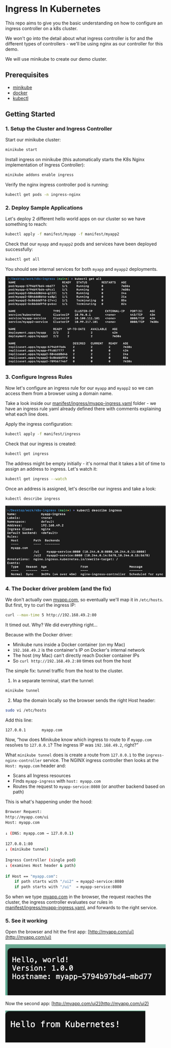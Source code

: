 # Ingress In Kubernetes

This repo aims to give you the basic understanding on how to configure an ingress controller on a k8s cluster.

We won't go into the detail about what ingress controller is for and the different types of controllers - we'll be using nginx as our controller for this demo.

We will use minikube to create our demo cluster.

## Prerequisites
- [minikube](https://minikube.sigs.k8s.io/docs/start/?arch=%2Fmacos%2Farm64%2Fstable%2Fbinary+download)
- [docker](https://www.docker.com/)
- [kubectl](https://kubernetes.io/docs/reference/kubectl/)

## Getting Started 

### 1. Setup the Cluster and Ingress Controller

Start our minikube cluster:
```bash
minikube start
```

Install ingress on minikube (this automatically starts the K8s Nginx implementation of Ingress Controller):
```bash
minikube addons enable ingress
```

Verify the nginx ingress controller pod is running:
```bash
kubectl get pods -n ingress-nginx
```

### 2. Deploy Sample Applications

Let's deploy 2 different hello world apps on our cluster so we have something to reach:
```bash
kubectl apply -f manifest/myapp -f manifest/myapp2
```

Check that our `myapp` and `myapp2` pods and services have been deployed successfully:
```bash
kubectl get all
```

You should see internal services for both `myapp` and `myapp2` deployments.

![get_all](imgs/get_all.png)

### 3. Configure Ingress Rules

Now let's configure an ingress rule for our `myapp` and `myapp2` so we can access them from a browser using a domain name.

Take a look inside our [manifest/ingress/myapp-ingress.yaml](manifest/ingress/myapp-ingress.yaml) folder - we have an ingress rule yaml already defined there with comments explaining what each line does.

Apply the ingress configuration:
```bash
kubectl apply -f manifest/ingress
```

Check that our ingress is created:
```bash
kubectl get ingress
```

The address might be empty initially - it's normal that it takes a bit of time to assign an address to ingress. Let's watch it:
```bash
kubectl get ingress --watch
```

Once an address is assigned, let's describe our ingress and take a look:
```bash
kubectl describe ingress
```

![describe_ingress](imgs/describe_ingress.png)

### 4. The Docker driver problem (and the fix)

We don't actually own [myapp.com](myapp.com), so eventually we'll map it in `/etc/hosts`. But first, try to curl the ingress IP:

```bash
curl --max-time 5 http://192.168.49.2:80
```

It timed out. Why? We did everything right…

Because with the Docker driver:
- Minikube runs inside a Docker container (on my Mac)
- `192.168.49.2` is the container's IP on Docker's internal network
- The host (my Mac) can't directly reach Docker container IPs
- So `curl http://192.168.49.2:80` times out from the host

The simple fix: tunnel traffic from the host to the cluster.

1) In a separate terminal, start the tunnel:
```bash
minikube tunnel
```

2) Map the domain locally so the browser sends the right Host header:
```bash
sudo vi /etc/hosts
```
Add this line:
```
127.0.0.1       myapp.com
```

Now, “how does Minikube know which ingress to route to if `myapp.com` resolves to `127.0.0.1`? The ingress IP was `192.168.49.2`, right?”

What `minikube tunnel` does is create a route from `127.0.0.1` to the `ingress-nginx-controller` service. The NGINX ingress controller then looks at the `Host: myapp.com` header and:
- Scans all Ingress resources
- Finds `myapp-ingress` with `host: myapp.com`
- Routes the request to `myapp-service:8080` (or another backend based on path)

This is what's happening under the hood:

```bash
Browser Request:
http://myapp.com/ui
Host: myapp.com

↓ (DNS: myapp.com → 127.0.0.1)

127.0.0.1:80 
↓ (minikube tunnel)

Ingress Controller (single pod)
↓ (examines Host header & path)

if Host == "myapp.com":
    if path starts with "/ui2" → myapp2-service:8080
    if path starts with "/ui"  → myapp-service:8080
```

So when we type [myapp.com](myapp.com) in the browser, the request reaches the cluster, the ingress controller evaluates our rules in [manifest/ingress/myapp-ingress.yaml](manifest/ingress/myapp-ingress.yaml), and forwards to the right service.

### 5. See it working

Open the browser and hit the first app: [http://myapp.com/ui](http://myapp.com/ui)

![myapp](imgs/myapp.png)

Now the second app: [http://myapp.com/ui2](http://myapp.com/ui2)

![myapp2](imgs/myapp2.png)